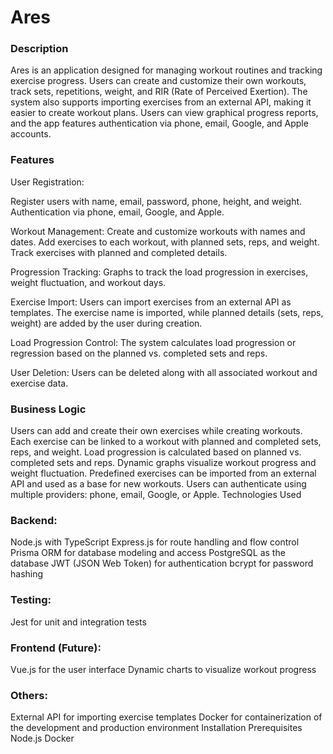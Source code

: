 # Ares

### Description
Ares is an application designed for managing workout routines and tracking exercise progress. Users can create and customize their own workouts, track sets, repetitions, weight, and RIR (Rate of Perceived Exertion). The system also supports importing exercises from an external API, making it easier to create workout plans. Users can view graphical progress reports, and the app features authentication via phone, email, Google, and Apple accounts.

### Features
User Registration:

Register users with name, email, password, phone, height, and weight.
Authentication via phone, email, Google, and Apple.

Workout Management:
Create and customize workouts with names and dates.
Add exercises to each workout, with planned sets, reps, and weight.
Track exercises with planned and completed details.

Progression Tracking:
Graphs to track the load progression in exercises, weight fluctuation, and workout days.

Exercise Import:
Users can import exercises from an external API as templates.
The exercise name is imported, while planned details (sets, reps, weight) are added by the user during creation.

Load Progression Control:
The system calculates load progression or regression based on the planned vs. completed sets and reps.

User Deletion:
Users can be deleted along with all associated workout and exercise data.

### Business Logic
Users can add and create their own exercises while creating workouts.
Each exercise can be linked to a workout with planned and completed sets, reps, and weight.
Load progression is calculated based on planned vs. completed sets and reps.
Dynamic graphs visualize workout progress and weight fluctuation.
Predefined exercises can be imported from an external API and used as a base for new workouts.
Users can authenticate using multiple providers: phone, email, Google, or Apple.
Technologies Used
### Backend:
Node.js with TypeScript
Express.js for route handling and flow control
Prisma ORM for database modeling and access
PostgreSQL as the database
JWT (JSON Web Token) for authentication
bcrypt for password hashing

### Testing:
Jest for unit and integration tests

### Frontend (Future):
Vue.js for the user interface
Dynamic charts to visualize workout progress

### Others:
External API for importing exercise templates
Docker for containerization of the development and production environment
Installation
Prerequisites
Node.js
Docker

